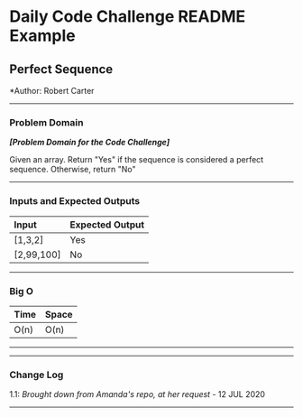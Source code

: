 # Daily Code Challenge README Example

## Perfect Sequence
*Author: Robert Carter

---

### Problem Domain
***[Problem Domain for the Code Challenge]***

Given an array. Return "Yes" if the sequence is considered a perfect sequence. Otherwise, return "No"

---

### Inputs and Expected Outputs

| Input | Expected Output |
| :----------- | :----------- |
| [1,3,2] | Yes |
| [2,99,100] | No |


---

### Big O


| Time | Space |
| :----------- | :----------- |
| O(n) | O(n) |


---


---

### Change Log
 
1.1: *Brought down from Amanda's repo, at her request* - 12 JUL 2020 

---

